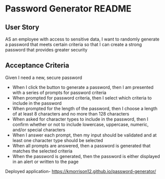 # Password Generator README
## User Story

AS an employee with access to sensitive data, I want to randomly generate a password that meets certain criteria so that I can create a strong password that provides greater security

## Acceptance Criteria

Given I need a new, secure password

- When I click the button to generate a password, then I am presented with a series of prompts for password criteria
- When prompted for password criteria, then I select which criteria to include in the password
- When prompted for the length of the password, then I choose a length of at least 8 characters and no more than 128 characters
- When asked for character types to include in the password, then I confirm whether or not to include lowercase, uppercase, numeric, and/or special characters
- When I answer each prompt, then my input should be validated and at least one character type should be selected
- When all prompts are answered, then a password is generated that matches the selected criteria
- When the password is generated, then the password is either displayed in an alert or written to the page

Deployed application- https://kmorrison12.github.io/password-generator/

